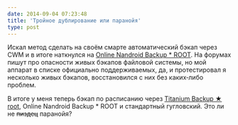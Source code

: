 ```yaml
---
date: 2014-09-04 07:23:48
title: 'Тройное дублирование или паранойя'
type: post
---
```


Искал метод сделать на своём смарте автоматический бэкап через CWM и в итоге наткнулся на
[Online Nandroid Backup \* ROOT](https://play.google.com/store/apps/details?id=com.h3r3t1c.onnandbup). На форумах пишут
про опасности живых бэкапов файловой системы, но мой аппарат в списке официально поддерживаемых, да, и протестировал я
несколько живых бэкапов, восстановился с них без каких‐либо проблем.

В итоге у меня теперь бэкап по расписанию через
[Titanium Backup ★ root](https://play.google.com/store/apps/details?id=com.keramidas.TitaniumBackup), Online Nandroid
Backup \* ROOT и стандартный гугловский. Это ли не ~~пиздец~~ паранойя?
